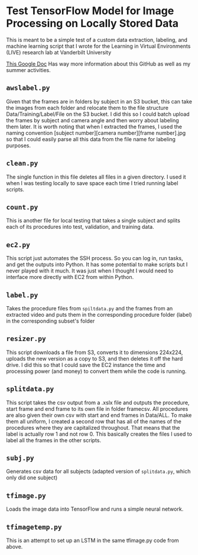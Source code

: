 # Test TensorFlow Model for Image Processing on Locally Stored Data
This is meant to be a simple test of a custom data extraction, labeling, and machine learning script that I wrote for the Learning in Virtual Environments (LIVE) research lab at Vanderbilt University

[This Google Doc](https://docs.google.com/document/d/1meS-vAqsS7E8b26omvotoGY7mfBzj1pn7bqyfyGafkk/edit?usp=sharing) Has way more information about this GitHub as well as my summer activities.

## `awslabel.py`
Given that the frames are in folders by subject in an S3 bucket, this can take the images from each folder and relocate them to the file structure Data/Training/Label/File on the S3 bucket. I did this so I could batch upload the frames by subject and camera angle and then worry about labeling them later. It is worth noting that when I extracted the frames, I used the naming convention [subject number][camera number][frame number].jpg so that I could easily parse all this data from the file name for labeling purposes.

## `clean.py`
The single function in this file deletes all files in a given directory. I used it when I was testing locally to save space each time I tried running label scripts.

## `count.py`
This is another file for local testing that takes a single subject and splits each of its procedures into test, validation, and training data.

## `ec2.py`
This script just automates the SSH process. So you can log in, run tasks, and get the outputs into Python. It has some potential to make scripts but I never played with it much. It was just when I thought I would need to interface more directly with EC2 from within Python.

## `label.py`
Takes the procedure files from `spiltdata.py` and the frames from an extracted video and puts them in the corresponding procedure folder (label) in the corresponding subset's folder

## `resizer.py`
This script downloads a file from S3, converts it to dimensions 224x224, uploads the new version as a copy to S3, and then deletes it off the hard drive. I did this so that I could save the EC2 instance the time and processing power (and money) to convert them while the code is running.

## `splitdata.py`
This script takes the csv output from a .xslx file and outputs the procedure, start frame and end frame to its own file in folder framecsv. All procedures are also given their own csv with start and end frames in Data/ALL. To make them all uniform, I created a second row that has all of the names of the procedures where they are capitalized throughout. That means that the label is actually row 1 and not row 0. This basically creates the files I used to label all the frames in the other scripts.

## `subj.py`
Generates csv data for all subjects (adapted version of `splitdata.py`, which only did one subject)

## `tfimage.py`
Loads the image data into TensorFlow and runs a simple neural network.

## `tfimagetemp.py`
This is an attempt to set up an LSTM in the same tfimage.py code from above.
